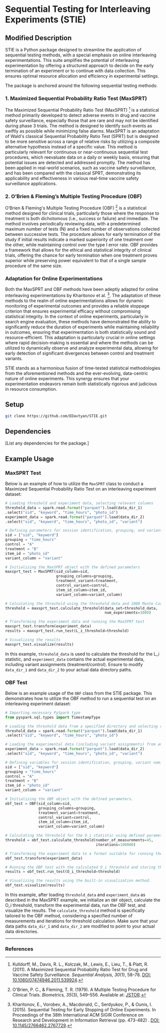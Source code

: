 # Sequential Testing for Interleaving Experiments (STIE)

## Modified Description

STIE is a Python package designed to streamline the application of sequential testing methods, with a special emphasis
on online interleaving experimentations. This suite amplifies the potential of interleaving experimentation by offering
a structured approach to decide on the early termination of an experiment or to continue with data collection. This
ensures optimal resource allocation and efficiency in experimental settings.

The package is anchored around the following sequential testing methods:

### 1. Maximized Sequential Probability Ratio Test (MaxSPRT)

The Maximized Sequential Probability Ratio Test (MaxSPRT) [^1] is a statistical method primarily developed to detect
adverse
events in drug and vaccine safety surveillance, especially those that are rare and may not be identified during phase 3
trials. The method is designed to identify such events as swiftly as possible while minimizing false alarms. MaxSPRT is
an adaptation of Wald's classical Sequential Probability Ratio Test (SPRT) but is designed to be more sensitive across a
range of relative risks by utilizing a composite alternative hypothesis instead of a specific value. This method is
particularly relevant for continuous or near-continuous sequential test procedures, which reevaluate data on a daily or
weekly basis, ensuring that potential issues are detected and addressed promptly. The method has been applied in
real-world scenarios, such as vaccine safety surveillance, and has been compared with the classical SPRT, demonstrating
its applicability and effectiveness in various real-time vaccine safety surveillance applications.

### 2. O’Brien & Fleming’s Multiple Testing Procedure (OBF)

O’Brien & Fleming's Multiple Testing Procedure (OBF) [^2] is a statistical method designed for clinical trials,
particularly
those where the response to treatment is both dichotomous (i.e., success or failure) and immediate. The method involves
periodically reviewing data, with a predetermined maximum number of tests (N) and a fixed number of observations
collected between successive tests. The procedure allows for early termination of the study if initial results indicate
a marked superiority of one treatment over the other, while maintaining control over the type I error rate. OBF provides
a framework that allows for the ethical and statistical integrity of clinical trials, offering the chance for early
termination when one treatment proves superior while preserving power equivalent to that of a single sample procedure of
the same size.

### Adaptation for Online Experimentations

Both the MaxSPRT and OBF methods have been adeptly adapted for online interleaving experimentations by Kharitonov et
al. [^3]. The adaptation of these methods to the realm of online experimentations allows for dynamic monitoring of
experimental outcomes and provides a reliable stoppage criterion that ensures experimental efficacy without compromising
statistical integrity. In the context of online experiments, particularly in search engine evaluation, these methods
have demonstrated the ability to significantly reduce the duration of experiments while maintaining reliability in
outcomes, ensuring that experimentation is both statistically sound and resource-efficient. This adaptation is
particularly crucial in online settings where rapid decision-making is essential and where the methods can be utilized
to dynamically observe and analyze experimental data, allowing for early detection of significant divergences between
control and treatment variants.

STIE stands as a harmonious fusion of time-tested statistical methodologies from the aforementioned methods and the
ever-evolving, data-centric nature of online experiments. This synergy ensures that your experimentation endeavors
remain both statistically rigorous and judicious in resource consumption.

## Setup

```bash
git clone https://github.com/EDavtyan/STIE.git
```

## Dependencies

[List any dependencies for the package.]

## Example Usage

### MaxSPRT Test

Below is an example of how to utilize the `MaxSPRT` class to conduct a Maximized Sequential Probability Ratio Test on an
interleaving experiment dataset:

```python
# Loading threshold and experiment data, selecting relevant columns
threshold_data = spark.read.format("parquet").load(data_dir_1)
.select("sid", "keyword", "time_hours", "photo_id")
experiment_data = spark.read.format("parquet").load(data_dir_2)
.select("sid", "keyword", "time_hours", "photo_id", "variant")

# Defining parameters for session identification, grouping, and variant naming
sid = ["sid", "keyword"]
grouping = "time_hours"
control = "A"
treatment = "B"
item_id = "photo_id"
variant_column = "variant"

# Initializing the MaxSPRT object with the defined parameters
maxsprt_test = MaxSPRT(sid_column=sid,
                       grouping_columns=grouping,
                       treatment_variant=treatment,
                       control_variant=control,
                       item_id_column=item_id,
                       variant_column=variant_column)

# Calculating the threshold using the threshold data and 1000 Monte Carlo simulations
threshold = maxsprt_test.calculate_threshold(data_set=threshold_data,
                                             num_experiments=1000)

# Transforming the experiment data and running the MaxSPRT test
maxsprt_test.transform(experiment_data)
results = maxsprt_test.run_test(L_i_threshold=threshold)

# Visualizing the results
maxsprt_test.visualize(results)
```

In this example, `threshold_data` is used to calculate the threshold for the L_i statistic, and `experiment_data`
contains the actual experimental data, including variant assignments (treatment/control). Ensure to modify `data_dir_1`
and `data_dir_2` to your actual data directory paths.

### OBF Test

Below is an example usage of the `OBF` class from the STIE package. This demonstrates how to utilize the OBF method to
run a sequential test on an interleaving experiment dataset:

```python
# Importing necessary PySpark type
from pyspark.sql.types import TimestampType

# Loading the threshold data from a specified directory and selecting relevant columns
threshold_data = spark.read.format("parquet").load(data_dir_1)
.select("sid", "keyword", "time_hours", "photo_id")

# Loading the experimental data (including variant assignments) from another directory
experiment_data = spark.read.format("parquet").load(data_dir_2)
.select("sid", "keyword", "time_hours", "photo_id", "variant")

# Defining variables for session identification, grouping, variant naming, etc.
sid = ["sid", "keyword"]
grouping = "time_hours"
control = "A"
treatment = "B"
item_id = "photo_id"
variant_column = "variant"

# Initializing the OBF object with the defined parameters.
obf_test = OBF(sid_column=sid,
               grouping_columns=grouping,
               treatment_variant=treatment,
               control_variant=control,
               item_id_column=item_id,
               variant_column=variant_column)

# Calculating the threshold for the O_i statistic using defined parameters.
threshold = obf_test.calculate_threshold(number_of_measurements=45,
                                         iterations=100000)

# Transforming the experiment data to a format suitable for running the OBF test.
obf_test.transform(experiment_data)

# Running the OBF test with the calculated O_i threshold and storing the results.
results = obf_test.run_test(O_i_threshold=threshold)

# Visualizing the results using the built-in visualization method.
obf_test.visualize(results)
```

In this example, after loading `threshold_data` and `experiment_data` as described in the MaxSPRT example, we initialize
an `OBF` object, calculate the O_i threshold, transform the experimental data, run the OBF test, and visualize the
results. The `calculate_threshold` method is specifically tailored to the OBF method, considering a specified number of
measurements and iterations for threshold calculation. Make sure that your data paths `data_dir_1` and `data_dir_2` are
modified to point to your actual data directories.

---

### References

[^1]: Kulldorff, M., Davis, R. L., Kolczak, M., Lewis, E., Lieu, T., & Platt, R. (2011). A Maximized Sequential
Probability Ratio Test for Drug and Vaccine Safety Surveillance. _Sequential Analysis, 30_(1),
58–78. [DOI: 10.1080/07474946.2011.539924](https://doi.org/10.1080/07474946.2011.539924).

[^2]: O'Brien, P. C., & Fleming, T. R. (1979). A Multiple Testing Procedure for Clinical Trials. _Biometrics, 35_(3),
549–556. Available at: [JSTOR](http://www.jstor.org/stable/2530245).

[^3]: Kharitonov, E., Vorobev, A., Macdonald, C., Serdyukov, P., & Ounis, I. (2015). Sequential Testing for Early
Stopping of Online Experiments. In Proceedings of the 38th International ACM SIGIR Conference on Research and
Development in Information Retrieval (pp. 473-482)
. [DOI: 10.1145/2766462.2767729](https://doi.org/10.1145/2766462.2767729).
